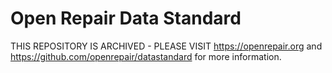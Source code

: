 # Open Repair Data Standard

THIS REPOSITORY IS ARCHIVED - PLEASE VISIT https://openrepair.org and https://github.com/openrepair/datastandard for more information.
